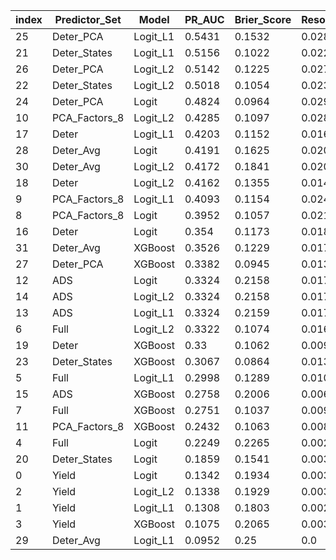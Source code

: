 |index|Predictor\_Set|Model|PR\_AUC|Brier\_Score|Resolution|Reliability|Uncertainty|ROC\_AUC|Num\_Forecasts|
|---|---|---|---|---|---|---|---|---|---|
|25|Deter\_PCA|Logit\_L1|0\.5431|0\.1532|0\.0285|0\.0953|0\.0862|0\.9187|420|
|21|Deter\_States|Logit\_L1|0\.5156|0\.1022|0\.0226|0\.0391|0\.0862|0\.8648|420|
|26|Deter\_PCA|Logit\_L2|0\.5142|0\.1225|0\.0277|0\.0643|0\.0862|0\.9207|420|
|22|Deter\_States|Logit\_L2|0\.5018|0\.1054|0\.0233|0\.0437|0\.0862|0\.9083|420|
|24|Deter\_PCA|Logit|0\.4824|0\.0964|0\.0295|0\.0394|0\.0862|0\.9035|420|
|10|PCA\_Factors\_8|Logit\_L2|0\.4285|0\.1097|0\.0289|0\.0527|0\.0862|0\.9051|420|
|17|Deter|Logit\_L1|0\.4203|0\.1152|0\.0162|0\.0444|0\.0862|0\.8314|420|
|28|Deter\_Avg|Logit|0\.4191|0\.1625|0\.0205|0\.097|0\.0862|0\.8606|420|
|30|Deter\_Avg|Logit\_L2|0\.4172|0\.1841|0\.0203|0\.1185|0\.0862|0\.8769|420|
|18|Deter|Logit\_L2|0\.4162|0\.1355|0\.0148|0\.0652|0\.0862|0\.8438|420|
|9|PCA\_Factors\_8|Logit\_L1|0\.4093|0\.1154|0\.0241|0\.0525|0\.0862|0\.9016|420|
|8|PCA\_Factors\_8|Logit|0\.3952|0\.1057|0\.0216|0\.04|0\.0862|0\.8913|420|
|16|Deter|Logit|0\.354|0\.1173|0\.0183|0\.048|0\.0862|0\.86|420|
|31|Deter\_Avg|XGBoost|0\.3526|0\.1229|0\.0175|0\.0562|0\.0862|0\.8524|420|
|27|Deter\_PCA|XGBoost|0\.3382|0\.0945|0\.0135|0\.022|0\.0862|0\.7989|420|
|12|ADS|Logit|0\.3324|0\.2158|0\.0172|0\.1461|0\.0862|0\.8291|420|
|14|ADS|Logit\_L2|0\.3324|0\.2158|0\.0175|0\.1462|0\.0862|0\.8291|420|
|13|ADS|Logit\_L1|0\.3324|0\.2159|0\.0172|0\.1463|0\.0862|0\.8291|420|
|6|Full|Logit\_L2|0\.3322|0\.1074|0\.0167|0\.0367|0\.0862|0\.8528|420|
|19|Deter|XGBoost|0\.33|0\.1062|0\.0097|0\.0311|0\.0862|0\.8124|420|
|23|Deter\_States|XGBoost|0\.3067|0\.0864|0\.0133|0\.0144|0\.0862|0\.8166|420|
|5|Full|Logit\_L1|0\.2998|0\.1289|0\.0107|0\.0538|0\.0862|0\.7468|420|
|15|ADS|XGBoost|0\.2758|0\.2006|0\.0069|0\.1226|0\.0862|0\.752|420|
|7|Full|XGBoost|0\.2751|0\.1037|0\.009|0\.0288|0\.0862|0\.8334|420|
|11|PCA\_Factors\_8|XGBoost|0\.2432|0\.1063|0\.0086|0\.03|0\.0862|0\.7587|420|
|4|Full|Logit|0\.2249|0\.2265|0\.0026|0\.1427|0\.0862|0\.5898|420|
|20|Deter\_States|Logit|0\.1859|0\.1541|0\.0032|0\.0712|0\.0862|0\.5176|420|
|0|Yield|Logit|0\.1342|0\.1934|0\.0036|0\.1096|0\.0862|0\.6149|420|
|2|Yield|Logit\_L2|0\.1338|0\.1929|0\.0032|0\.1082|0\.0862|0\.6158|420|
|1|Yield|Logit\_L1|0\.1308|0\.1803|0\.0029|0\.0976|0\.0862|0\.6097|420|
|3|Yield|XGBoost|0\.1075|0\.2065|0\.0033|0\.1238|0\.0862|0\.5406|420|
|29|Deter\_Avg|Logit\_L1|0\.0952|0\.25|0\.0|0\.1638|0\.0862|0\.5|420|
